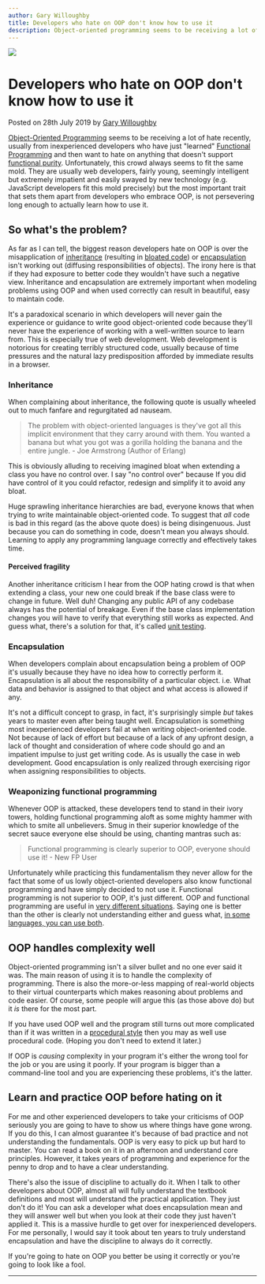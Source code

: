 ```yaml
---
author: Gary Willoughby
title: Developers who hate on OOP don't know how to use it
description: Object-oriented programming seems to be receiving a lot of hate recently, usually from inexperienced developers who have just learned functional programming.
---
```


![](/nomad.uk.net/articles/images/developers-who-hate-on-oop-don't-know-how-to-use-it.jpg)

# Developers who hate on OOP don't know how to use it

<time>Posted on 28th July 2019 by [Gary Willoughby](/nomad.uk.net/pages/about.html)</time>

[Object-Oriented Programming](https://en.wikipedia.org/wiki/Object-oriented_programming) seems to be receiving a lot of hate recently, usually from inexperienced developers who have just "learned" [Functional Programming](https://en.wikipedia.org/wiki/Functional_programming) and then want to hate on anything that doesn't support [functional purity](https://en.wikipedia.org/wiki/Pure_function). Unfortunately, this crowd always seems to fit the same mold. They are usually web developers, fairly young, seemingly intelligent but extremely impatient and easily swayed by new technology (e.g. JavaScript developers fit this mold precisely) but the most important trait that sets them apart from developers who embrace OOP, is not persevering long enough to actually learn how to use it.

## So what's the problem?

As far as I can tell, the biggest reason developers hate on OOP is over the misapplication of [inheritance](https://en.wikipedia.org/wiki/Inheritance_(object-oriented_programming)) (resulting in [bloated code](https://en.wikipedia.org/wiki/Code_bloat)) or [encapsulation](https://en.wikipedia.org/wiki/Encapsulation_(computer_programming)) isn't working out (diffusing responsibilities of objects). The irony here is that if they had exposure to better code they wouldn't have such a negative view. Inheritance and encapsulation are extremely important when modeling problems using OOP and when used correctly can result in beautiful, easy to maintain code.

It's a paradoxical scenario in which developers will never gain the experience or guidance to write good object-oriented code because they'll never have the experience of working with a well-written source to learn from. This is especially true of web development. Web development is notorious for creating terribly structured code, usually because of time pressures and the natural lazy predisposition afforded by immediate results in a browser.

### Inheritance

When complaining about inheritance, the following quote is usually wheeled out to much fanfare and regurgitated ad nauseam.

> The problem with object-oriented languages is they've got all this implicit environment that they carry around with them. You wanted a banana but what you got was a gorilla holding the banana and the entire jungle. - Joe Armstrong (Author of Erlang)

This is obviously alluding to receiving imagined bloat when extending a class you have no control over. I say "no control over" because If you did have control of it you could refactor, redesign and simplify it to avoid any bloat.

Huge sprawling inheritance hierarchies are bad, everyone knows that when trying to write maintainable object-oriented code. To suggest that _all_ code is bad in this regard (as the above quote does) is being disingenuous. Just because you can do something in code, doesn't mean you always should. Learning to apply any programming language correctly and effectively takes time.

#### Perceived fragility

Another inheritance criticism I hear from the OOP hating crowd is that when extending a class, your new one could break if the base class were to change in future. Well duh! Changing any public API of any codebase always has the potential of breakage. Even if the base class implementation changes you will have to verify that everything still works as expected. And guess what, there's a solution for that, it's called [unit testing](https://en.wikipedia.org/wiki/Unit_testing).

### Encapsulation

When developers complain about encapsulation being a problem of OOP it's usually because they have no idea how to correctly perform it. Encapsulation is all about the responsibility of a particular object. i.e. What data and behavior is assigned to that object and what access is allowed if any.

It's not a difficult concept to grasp, in fact, it's surprisingly simple _but_ takes years to master even after being taught well. Encapsulation is something most inexperienced developers fail at when writing object-oriented code. Not because of lack of effort but because of a lack of any upfront design, a lack of thought and consideration of where code should go and an impatient impulse to just get writing code. As is usually the case in web development. Good encapsulation is only realized through exercising rigor when assigning responsibilities to objects.

### Weaponizing functional programming

Whenever OOP is attacked, these developers tend to stand in their ivory towers, holding functional programming aloft as some mighty hammer with which to smite all unbelievers. Smug in their superior knowledge of the secret sauce everyone else should be using, chanting mantras such as:

> Functional programming is clearly superior to OOP, everyone should use it! - New FP User

Unfortunately while practicing this fundamentalism they never allow for the fact that some of us lowly object-oriented developers also know functional programming and have simply decided to not use it. Functional programming is not superior to OOP, it's just different. OOP and functional programming are useful in [very different situations](https://stackoverflow.com/a/2079678/13227). Saying one is better than the other is clearly not understanding either and guess what, [in some languages, you can use both](https://en.wikipedia.org/wiki/D_(programming_language)#Programming_paradigms).

## OOP handles complexity well

Object-oriented programming isn't a silver bullet and no one ever said it was. The main reason of using it is to handle the complexity of programming. There is also the more-or-less mapping of real-world objects to their virtual counterparts which makes reasoning about problems and code easier. Of course, some people will argue this (as those above do) but it _is_ there for the most part.

If you have used OOP well and the program still turns out more complicated than if it was written in a [procedural style](https://en.wikipedia.org/wiki/Procedural_programming) then you may as well use procedural code. (Hoping you don't need to extend it later.)

If OOP is _causing_ complexity in your program it's either the wrong tool for the job or you are using it poorly. If your program is bigger than a command-line tool and you are experiencing these problems, it's the latter.

## Learn and practice OOP before hating on it

For me and other experienced developers to take your criticisms of OOP seriously you are going to have to show us where things have gone wrong. If you do this, I can almost guarantee it's because of bad practice and not understanding the fundamentals. OOP is very easy to pick up but hard to master. You can read a book on it in an afternoon and understand core principles. However, it takes years of programming and experience for the penny to drop and to have a clear understanding.

There's also the issue of discipline to actually do it. When I talk to other developers about OOP, almost all will fully understand the textbook definitions and most will understand the practical application. They just don't do it! You can ask a developer what does encapsulation mean and they will answer well but when you look at their code they just haven't applied it. This is a massive hurdle to get over for inexperienced developers. For me personally, I would say it took about ten years to truly understand encapsulation and have the discipline to always do it correctly.

If you're going to hate on OOP you better be using it correctly or you're going to look like a fool.

---
